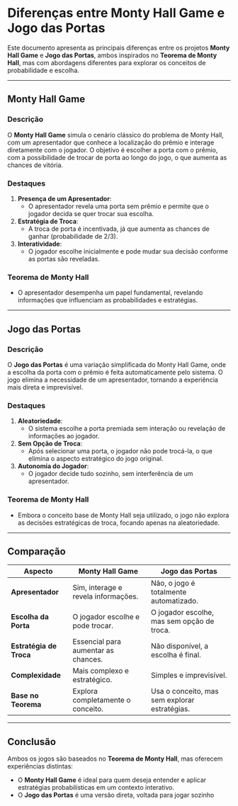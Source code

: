 # **Diferenças entre Monty Hall Game e Jogo das Portas**

Este documento apresenta as principais diferenças entre os projetos **Monty Hall Game** e **Jogo das Portas**, ambos inspirados no **Teorema de Monty Hall**, mas com abordagens diferentes para explorar os conceitos de probabilidade e escolha.

---

## **Monty Hall Game**

### **Descrição**
O **Monty Hall Game** simula o cenário clássico do problema de Monty Hall, com um apresentador que conhece a localização do prêmio e interage diretamente com o jogador. O objetivo é escolher a porta com o prêmio, com a possibilidade de trocar de porta ao longo do jogo, o que aumenta as chances de vitória.

### **Destaques**
1. **Presença de um Apresentador**:
   - O apresentador revela uma porta sem prêmio e permite que o jogador decida se quer trocar sua escolha.
2. **Estratégia de Troca**:
   - A troca de porta é incentivada, já que aumenta as chances de ganhar (probabilidade de 2/3).
3. **Interatividade**:
   - O jogador escolhe inicialmente e pode mudar sua decisão conforme as portas são reveladas.

### **Teorema de Monty Hall**
- O apresentador desempenha um papel fundamental, revelando informações que influenciam as probabilidades e estratégias.

---

## **Jogo das Portas**

### **Descrição**
O **Jogo das Portas** é uma variação simplificada do Monty Hall Game, onde a escolha da porta com o prêmio é feita automaticamente pelo sistema. O jogo elimina a necessidade de um apresentador, tornando a experiência mais direta e imprevisível.

### **Destaques**
1. **Aleatoriedade**:
   - O sistema escolhe a porta premiada sem interação ou revelação de informações ao jogador.
2. **Sem Opção de Troca**:
   - Após selecionar uma porta, o jogador não pode trocá-la, o que elimina o aspecto estratégico do jogo original.
3. **Autonomia do Jogador**:
   - O jogador decide tudo sozinho, sem interferência de um apresentador.

### **Teorema de Monty Hall**
- Embora o conceito base de Monty Hall seja utilizado, o jogo não explora as decisões estratégicas de troca, focando apenas na aleatoriedade.

---

## **Comparação**

| Aspecto                    | Monty Hall Game                   | Jogo das Portas                   |
|----------------------------|------------------------------------|------------------------------------|
| **Apresentador**           | Sim, interage e revela informações. | Não, o jogo é totalmente automatizado. |
| **Escolha da Porta**       | O jogador escolhe e pode trocar.  | O jogador escolhe, mas sem opção de troca. |
| **Estratégia de Troca**    | Essencial para aumentar as chances. | Não disponível, a escolha é final. |
| **Complexidade**           | Mais complexo e estratégico.       | Simples e imprevisível.            |
| **Base no Teorema**        | Explora completamente o conceito.  | Usa o conceito, mas sem explorar estratégias. |

---

## **Conclusão**

Ambos os jogos são baseados no **Teorema de Monty Hall**, mas oferecem experiências distintas:

- O **Monty Hall Game** é ideal para quem deseja entender e aplicar estratégias probabilísticas em um contexto interativo.  
- O **Jogo das Portas** é uma versão direta, voltada para jogar sozinho
